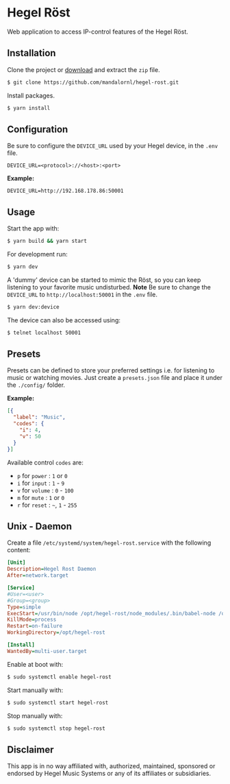 # Hegel Röst

Web application to access IP-control features of the Hegel Röst.

## Installation

Clone the project or [download](https://github.com/mandalornl/hegel-rost/archive/master.zip) and extract the `zip` file.

```bash
$ git clone https://github.com/mandalornl/hegel-rost.git
```

Install packages.

```bash
$ yarn install
```

## Configuration

Be sure to configure the `DEVICE_URL` used by your Hegel device, in the `.env` file.

```dotenv
DEVICE_URL=<protocol>://<host>:<port>
``` 

**Example:**

```dotenv
DEVICE_URL=http://192.168.178.86:50001
```

## Usage

Start the app with:

```bash
$ yarn build && yarn start
```

For development run:

```bash
$ yarn dev
```

A 'dummy' device can be started to mimic the Röst, so you can keep listening to your favorite music undisturbed. **Note** Be sure to change the `DEVICE_URL` to `http://localhost:50001` in the `.env` file. 

```bash
$ yarn dev:device
```

The device can also be accessed using:

```bash
$ telnet localhost 50001
```

## Presets

Presets can be defined to store your preferred settings i.e. for listening to music or watching movies. Just create a `presets.json` file and place it under the `./config/` folder.

**Example:**

```json
[{
  "label": "Music",
  "codes": {
    "i": 4,
    "v": 50
  }
}]
```

Available control `codes` are:

* `p` for `power` : `1` or `0`
* `i` for `input` : `1` - `9`
* `v` for `volume` : `0` - `100`
* `m` for `mute` : `1` or `0`
* `r` for `reset` : `~`, `1` - `255`

## Unix - Daemon

Create a file `/etc/systemd/system/hegel-rost.service` with the following content:

```ini
[Unit]
Description=Hegel Rost Daemon
After=network.target

[Service]
#User=<user>
#Group=<group>
Type=simple
ExecStart=/usr/bin/node /opt/hegel-rost/node_modules/.bin/babel-node /opt/hegel-rost/app.js
KillMode=process
Restart=on-failure
WorkingDirectory=/opt/hegel-rost

[Install]
WantedBy=multi-user.target
```

Enable at boot with:

```bash
$ sudo systemctl enable hegel-rost
```

Start manually with:

```bash
$ sudo systemctl start hegel-rost
```

Stop manually with:

```bash
$ sudo systemctl stop hegel-rost
```

## Disclaimer

This app is in no way affiliated with, authorized, maintained, sponsored or endorsed by Hegel Music Systems or any of its affiliates or subsidiaries.
